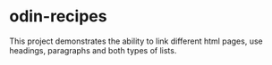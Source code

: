 # odin-recipes

This project demonstrates the ability to link different html pages, use headings, paragraphs and both types of lists.
